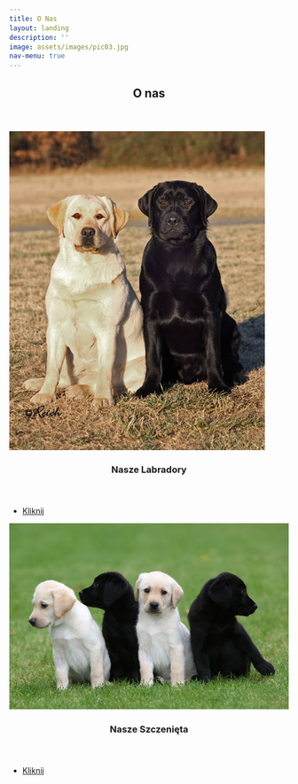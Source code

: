 ```yaml
---
title: O Nas
layout: landing
description: ''
image: assets/images/pic03.jpg
nav-menu: true
---
```


<!-- Main -->
<div id="main">

<!-- One -->
<section id="one">
	<div class="inner">
		<header class="major">
			<h2>O nas</h2>
		</header>
		<p></p>
	</div>
</section>

<!-- Two -->
<section id="two" class="spotlights">
	<section>
		<a href="nasze_labradory.html" class="image">
			<img src="assets/images/labradory.jpg" alt="" data-position="center center" />
		</a>
		<div class="content">
			<div class="inner">
				<header class="major">
					<h3>Nasze Labradory</h3>
				</header>
				<p></p>
				<ul class="actions">
					<li><a href="nasze_labradory.html" class="button">Kliknij</a></li>
				</ul>
			</div>
		</div>
	</section>
	<section>
		<a href="nasze_szczenieta.html" class="image">
			<img src="assets/images/szczeniaki.jpg" alt="" data-position="25% 25%" />
		</a>
		<div class="content">
			<div class="inner">
				<header class="major">
					<h3>Nasze Szczenięta</h3>
				</header>
				<p></p>
				<ul class="actions">
					<li><a href="nasze_szczenieta.html" class="button">Kliknij</a></li>
				</ul>
			</div>
		</div>
	</section>
</section>

</div>

